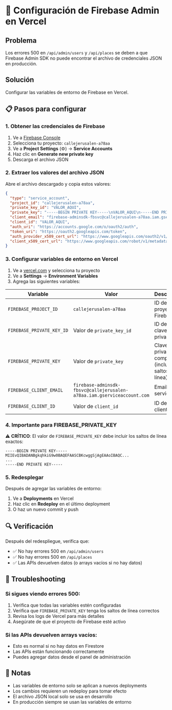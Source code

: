 # 🔧 Configuración de Firebase Admin en Vercel

## Problema
Los errores 500 en `/api/admin/users` y `/api/places` se deben a que Firebase Admin SDK no puede encontrar el archivo de credenciales JSON en producción.

## Solución
Configurar las variables de entorno de Firebase en Vercel.

## 📋 Pasos para configurar

### 1. Obtener las credenciales de Firebase
1. Ve a [Firebase Console](https://console.firebase.google.com/)
2. Selecciona tu proyecto: `callejerusalen-a78aa`
3. Ve a **Project Settings** (⚙️) → **Service Accounts**
4. Haz clic en **Generate new private key**
5. Descarga el archivo JSON

### 2. Extraer los valores del archivo JSON
Abre el archivo descargado y copia estos valores:

```json
{
  "type": "service_account",
  "project_id": "callejerusalen-a78aa",
  "private_key_id": "VALOR_AQUI",
  "private_key": "-----BEGIN PRIVATE KEY-----\nVALOR_AQUI\n-----END PRIVATE KEY-----\n",
  "client_email": "firebase-adminsdk-fbsvc@callejerusalen-a78aa.iam.gserviceaccount.com",
  "client_id": "VALOR_AQUI",
  "auth_uri": "https://accounts.google.com/o/oauth2/auth",
  "token_uri": "https://oauth2.googleapis.com/token",
  "auth_provider_x509_cert_url": "https://www.googleapis.com/oauth2/v1/certs",
  "client_x509_cert_url": "https://www.googleapis.com/robot/v1/metadata/x509/firebase-adminsdk-fbsvc%40callejerusalen-a78aa.iam.gserviceaccount.com"
}
```

### 3. Configurar variables de entorno en Vercel
1. Ve a [vercel.com](https://vercel.com) y selecciona tu proyecto
2. Ve a **Settings** → **Environment Variables**
3. Agrega las siguientes variables:

| Variable | Valor | Descripción |
|----------|-------|-------------|
| `FIREBASE_PROJECT_ID` | `callejerusalen-a78aa` | ID del proyecto de Firebase |
| `FIREBASE_PRIVATE_KEY_ID` | Valor de `private_key_id` | ID de la clave privada |
| `FIREBASE_PRIVATE_KEY` | Valor de `private_key` | Clave privada completa (incluyendo saltos de línea) |
| `FIREBASE_CLIENT_EMAIL` | `firebase-adminsdk-fbsvc@callejerusalen-a78aa.iam.gserviceaccount.com` | Email del servicio |
| `FIREBASE_CLIENT_ID` | Valor de `client_id` | ID del cliente |

### 4. Importante para FIREBASE_PRIVATE_KEY
⚠️ **CRÍTICO**: El valor de `FIREBASE_PRIVATE_KEY` debe incluir los saltos de línea exactos:

```
-----BEGIN PRIVATE KEY-----
MIIEvQIBADANBgkqhkiG9w0BAQEFAASCBKcwggSjAgEAAoIBAQC...
...
-----END PRIVATE KEY-----
```

### 5. Redesplegar
Después de agregar las variables de entorno:
1. Ve a **Deployments** en Vercel
2. Haz clic en **Redeploy** en el último deployment
3. O haz un nuevo commit y push

## 🔍 Verificación
Después del redespliegue, verifica que:
- ✅ No hay errores 500 en `/api/admin/users`
- ✅ No hay errores 500 en `/api/places`
- ✅ Las APIs devuelven datos (o arrays vacíos si no hay datos)

## 🚨 Troubleshooting

### Si sigues viendo errores 500:
1. Verifica que todas las variables estén configuradas
2. Verifica que `FIREBASE_PRIVATE_KEY` tenga los saltos de línea correctos
3. Revisa los logs de Vercel para más detalles
4. Asegúrate de que el proyecto de Firebase esté activo

### Si las APIs devuelven arrays vacíos:
- Esto es normal si no hay datos en Firestore
- Las APIs están funcionando correctamente
- Puedes agregar datos desde el panel de administración

## 📝 Notas
- Las variables de entorno solo se aplican a nuevos deployments
- Los cambios requieren un redeploy para tomar efecto
- El archivo JSON local solo se usa en desarrollo
- En producción siempre se usan las variables de entorno
